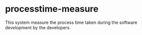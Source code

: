# processtime-measure
This system measure the process time taken during the software development by the developers.
